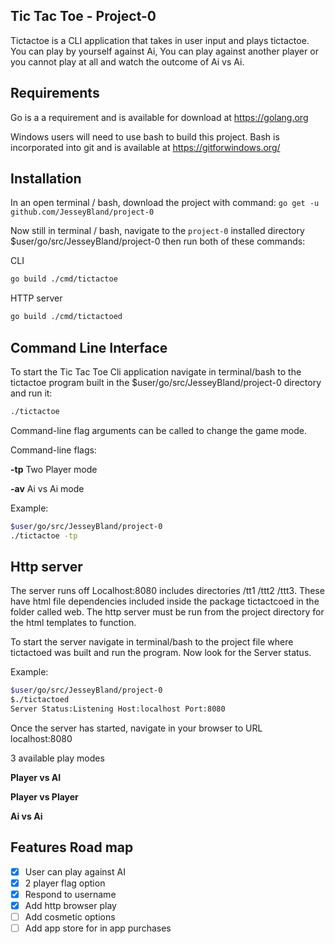 ## Tic Tac Toe - Project-0

Tictactoe is a CLI application that takes in user input and plays tictactoe. You can play by yourself against Ai, You can play against another player or you cannot play at all and watch the outcome of Ai vs Ai. 

## Requirements

Go is a a requirement and is available for download at https://golang.org

Windows users will need to use bash to build this project. Bash is incorporated into git and is available at https://gitforwindows.org/ 

## Installation

In an open terminal / bash, download the project with command: `go get -u github.com/JesseyBland/project-0`

Now still in terminal / bash, navigate to the `project-0` installed directory $user/go/src/JesseyBland/project-0 then 
run both of these commands:

CLI
```bash
go build ./cmd/tictactoe
```
HTTP server
```bash
go build ./cmd/tictactoed
```

## Command Line Interface

To start the Tic Tac Toe Cli application navigate in terminal/bash to the tictactoe program built in the $user/go/src/JesseyBland/project-0 directory and run it:
```bash
./tictactoe
```

Command-line flag arguments can be called to change the game mode.

Command-line flags:

**-tp**
Two Player mode

**-av**
Ai vs Ai mode

Example:
```bash
$user/go/src/JesseyBland/project-0
./tictactoe -tp
```
## Http server 

The server runs off Localhost:8080 includes directories /tt1 /ttt2 /ttt3. These have html file dependencies included inside the package tictactcoed in the folder called web. The http server must be run from the project directory for the html templates to function. 

To start the server navigate in terminal/bash to the project file where tictactoed was built and run the program.
Now look for the Server status.

Example:
```bash
$user/go/src/JesseyBland/project-0
$./tictactoed 
Server Status:Listening Host:localhost Port:8080 
```
Once the server has started, navigate in your browser to URL localhost:8080

3 available play modes 

**Player vs AI**

**Player vs Player**

**Ai vs Ai**

## Features Road map

- [x] User can play against AI
- [x] 2 player flag option
- [x] Respond to username
- [x] Add http browser play 
- [ ] Add cosmetic options 
- [ ] Add app store for in app purchases
